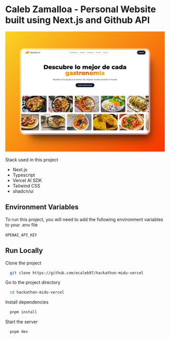 # Caleb Zamalloa - Personal Website built using Next.js and Github API

![App Screenshot](./public/presentationImg.png)

Stack used in this project

- Next.js
- Typescript
- Vercel AI SDK
- Tailwind CSS
- shadcn/ui

## Environment Variables

To run this project, you will need to add the following environment variables to your .env file

`OPENAI_API_KEY`

## Run Locally

Clone the project

```bash
  git clone https://github.com/ecaleb97/hackathon-midu-vercel
```

Go to the project directory

```bash
  cd hackathon-midu-vercel
```

Install dependencies

```bash
  pnpm install
```

Start the server

```bash
  pnpm dev
```
